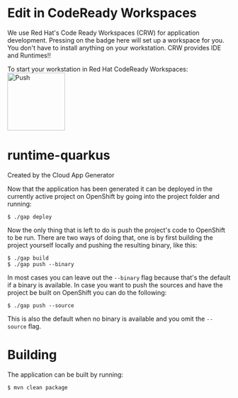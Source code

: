 # Edit in CodeReady Workspaces

We use Red Hat's Code Ready Workspaces (CRW) for application development. Pressing on the badge here will set up a workspace for you. 
You don't have to install anything on your workstation. CRW provides IDE and Runtimes!!

To start your workstation in Red Hat CodeReady Workspaces:
<a href="https://codeready-crw2.apps.ocp4.home.ocpcloud.com/f?url=https://github.com/wserafin/quarkusbackend">
    <img src="https://pbs.twimg.com/profile_images/700361197112000513/w9Cyilbf_400x400.png" width="130" alt="Push" align="top">
</a>

# runtime-quarkus

Created by the Cloud App Generator

Now that the application has been generated it can be deployed in the currently active project on OpenShift by going into the
project folder and running:

```
$ ./gap deploy
```

Now the only thing that is left to do is push the project's code to OpenShift to be run. There are two ways of doing that,
one is by first building the project yourself locally and pushing the resulting binary, like this:

```
$ ./gap build
$ ./gap push --binary
```

In most cases you can leave out the `--binary` flag because that's the default if a binary is available. In case you want
to push the sources and have the project be built on OpenShift you can do the following:

```
$ ./gap push --source
```

This is also the default when no binary is available and you omit the `--source` flag.

Building
=========

The application can be built by running:

```bash
$ mvn clean package
```
